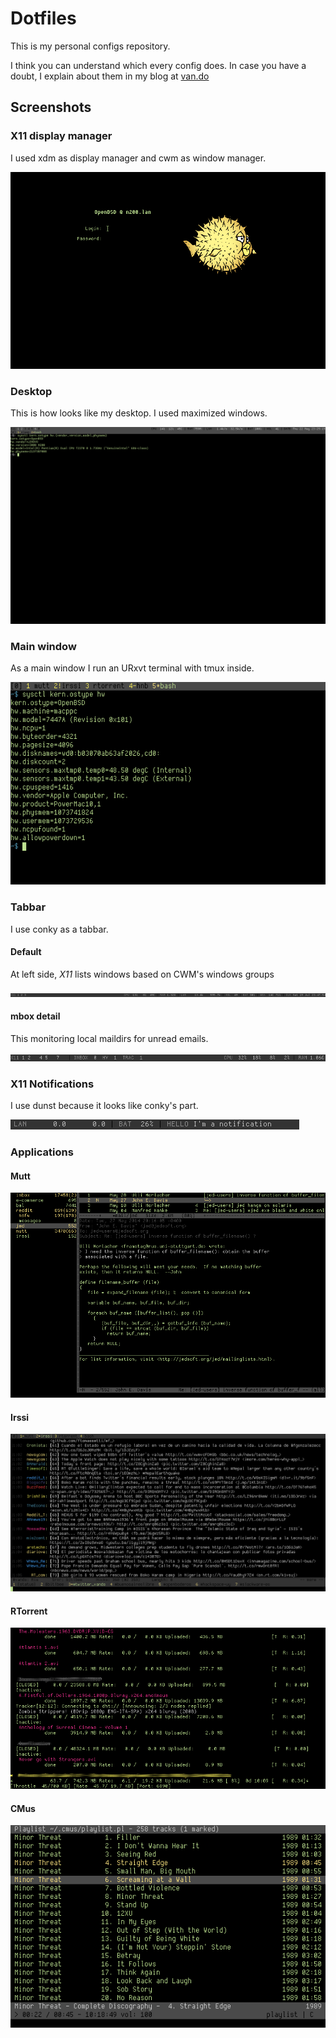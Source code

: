 # Dotfiles

This is my personal configs repository.

I think you can understand which every config does. In case you have a
doubt, I explain about them in my blog at [van.do](http://van.do)

## Screenshots

### X11 display manager

I used xdm as display manager and cwm as window manager.

![xdm](screenshots/xdm.png)

### Desktop

This is how looks like my desktop. I used maximized windows.

![My desktop](screenshots/desktop.png)

### Main window

As a main window I run an URxvt terminal with tmux inside.

![urxvt + tmux](screenshots/urxvt+tmux.png)

### Tabbar

I use conky as a tabbar.

#### Default

At left side, *X11* lists windows based on CWM's windows groups

![Default conky](screenshots/conky.png)

#### mbox detail

This monitoring local maildirs for unread emails.

![conky + mbox script](screenshots/conky+mbox.png)

### X11 Notifications

I use dunst because it looks like conky's part.

![Notifications](screenshots/dunst.png)

### Applications

#### Mutt

![mutt](screenshots/mutt.png)

#### Irssi

![irssi](screenshots/irssi.png)

#### RTorrent

![rtorrent](screenshots/rtorrent.png)

#### CMus 

![cmus](screenshots/cmus.png)

